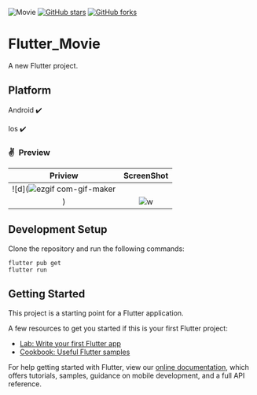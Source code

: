 ![Movie](https://user-images.githubusercontent.com/48328397/73142320-25f71800-4085-11ea-855f-b81d24025db2.jpg)
[![GitHub stars](https://img.shields.io/github/stars/iampawan/FlutterExampleApps.svg?style=social&label=Star)](https://github.com/amirziyacode)
[![GitHub forks](https://img.shields.io/github/forks/iampawan/FlutterExampleApps.svg?style=social&label=Fork)](https://github.com/amirziyacode?tab=repositories)

# Flutter_Movie

A new Flutter project.



## Platform

Android ✔️

Ios ✔️


### ✌&ensp;Preview

|               Priview                |              ScreenShot              |
| :----------------------------------: | :----------------------------------: |
| ![d](![ezgif com-gif-maker](https://user-images.githubusercontent.com/75315732/171151753-476316ce-a8c7-4552-bd88-ad6dcd0def6d.gif)
) | ![w](https://user-images.githubusercontent.com/75315732/170943301-7794b978-9684-42b4-a399-09242f5372e3.png)|


## Development Setup
Clone the repository and run the following commands:
```
flutter pub get
flutter run
```

## Getting Started

This project is a starting point for a Flutter application.

A few resources to get you started if this is your first Flutter project:

- [Lab: Write your first Flutter app](https://flutter.dev/docs/get-started/codelab)
- [Cookbook: Useful Flutter samples](https://flutter.dev/docs/cookbook)

For help getting started with Flutter, view our
[online documentation](https://flutter.dev/docs), which offers tutorials,
samples, guidance on mobile development, and a full API reference.
